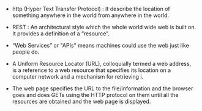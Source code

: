 

- http (Hyper Text Transfer Protocol) : It describe the location of something anywhere in the world from anywhere in the world.

- REST : An architectural style which the whole world wide web is built on. It provides a definition of a “resource”.

- “Web Services” or "APIs" means machines could use the web just like people do.

- A Uniform Resource Locator (URL), colloquially termed a web address, is a reference to a web resource that specifies its location on a computer network and a mechanism for retrieving i.

- The web page specifies the URL to the file/information and the browser goes and does  GETs using the HTTP protocol on them until all the resources are obtained and the web page is displayed.